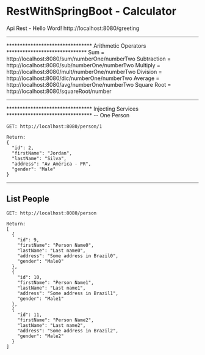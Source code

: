 # RestWithSpringBoot - Calculator

Api Rest - Hello Word!
http://localhost:8080/greeting

************************************************************************************
******************************** Arithmetic Operators ******************************
Sum = http://localhost:8080/sum/numberOne/numberTwo
Subtraction = http://localhost:8080/sub/numberOne/numberTwo
Multiply = http://localhost:8080/mult/numberOne/numberTwo
Division = http://localhost:8080/dic/numberOne/numberTwo
Average = http://localhost:8080/avg/numberOne/numberTwo
Square Root = http://localhost:8080/squareRoot/number

************************************************************************************
******************************** Injecting Services ********************************
-- One Person
```
GET: http://localhost:8080/person/1

Return:
{
  "id": 2,
  "firstName": "Jordan",
  "lastName": "Silva",
  "address": "Av América - PR",
  "gender": "Male"
}
```
--------------------------------------------------------
## List People
```
GET: http://localhost:8080/person

Return:
[
  {
    "id": 9,
    "firstName": "Person Name0",
    "lastName": "Last name0",
    "address": "Some address in Brazil0",
    "gender": "Male0"
  },
  {
    "id": 10,
    "firstName": "Person Name1",
    "lastName": "Last name1",
    "address": "Some address in Brazil1",
    "gender": "Male1"
  },
  {
    "id": 11,
    "firstName": "Person Name2",
    "lastName": "Last name2",
    "address": "Some address in Brazil2",
    "gender": "Male2"
  }
]
```
